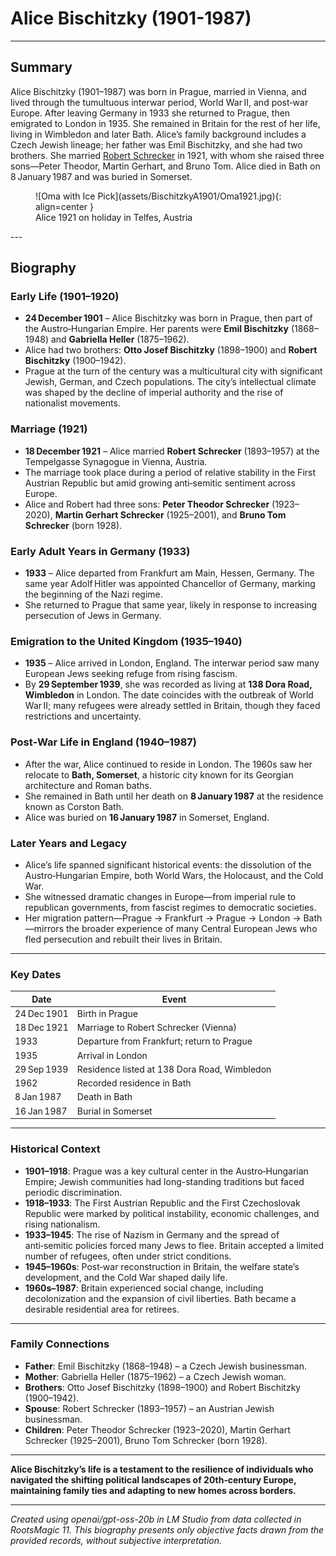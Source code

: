 # Alice Bischitzky (1901-1987)

---

## Summary  

Alice Bischitzky (1901–1987) was born in Prague, married in Vienna, and lived through the tumultuous interwar period, World War II, and post‑war Europe. After leaving Germany in 1933 she returned to Prague, then emigrated to London in 1935. She remained in Britain for the rest of her life, living in Wimbledon and later Bath. Alice’s family background includes a Czech Jewish lineage; her father was Emil Bischitzky, and she had two brothers. She married [Robert Schrecker](SchreckerR1893.md) in 1921, with whom she raised three sons—Peter Theodor, Martin Gerhart, and Bruno Tom. Alice died in Bath on 8 January 1987 and was buried in Somerset.

<figure markdown="span">
  ![Oma with Ice Pick](assets/BischitzkyA1901/Oma1921.jpg){: align=center }
  <figcaption>Alice 1921 on holiday in Telfes, Austria</figcaption>
</figure>
---

## Biography  

### Early Life (1901–1920)  
- **24 December 1901** – Alice Bischitzky was born in Prague, then part of the Austro‑Hungarian Empire. Her parents were **Emil Bischitzky** (1868–1948) and **Gabriella Heller** (1875–1962).  
- Alice had two brothers: **Otto Josef Bischitzky** (1898–1900) and **Robert Bischitzky** (1900–1942).  
- Prague at the turn of the century was a multicultural city with significant Jewish, German, and Czech populations. The city’s intellectual climate was shaped by the decline of imperial authority and the rise of nationalist movements.

### Marriage (1921)  
- **18 December 1921** – Alice married **Robert Schrecker** (1893–1957) at the Tempelgasse Synagogue in Vienna, Austria.  
- The marriage took place during a period of relative stability in the First Austrian Republic but amid growing anti‑semitic sentiment across Europe.  
- Alice and Robert had three sons: **Peter Theodor Schrecker** (1923–2020), **Martin Gerhart Schrecker** (1925–2001), and **Bruno Tom Schrecker** (born 1928).

### Early Adult Years in Germany (1933)  
- **1933** – Alice departed from Frankfurt am Main, Hessen, Germany. The same year Adolf Hitler was appointed Chancellor of Germany, marking the beginning of the Nazi regime.  
- She returned to Prague that same year, likely in response to increasing persecution of Jews in Germany.

### Emigration to the United Kingdom (1935–1940)  
- **1935** – Alice arrived in London, England. The interwar period saw many European Jews seeking refuge from rising fascism.  
- By **29 September 1939**, she was recorded as living at **138 Dora Road, Wimbledon** in London. The date coincides with the outbreak of World War II; many refugees were already settled in Britain, though they faced restrictions and uncertainty.

### Post‑War Life in England (1940–1987)  
- After the war, Alice continued to reside in London. The 1960s saw her relocate to **Bath, Somerset**, a historic city known for its Georgian architecture and Roman baths.  
- She remained in Bath until her death on **8 January 1987** at the residence known as Corston Bath.  
- Alice was buried on **16 January 1987** in Somerset, England.

### Later Years and Legacy  
- Alice’s life spanned significant historical events: the dissolution of the Austro‑Hungarian Empire, both World Wars, the Holocaust, and the Cold War.  
- She witnessed dramatic changes in Europe—from imperial rule to republican governments, from fascist regimes to democratic societies.  
- Her migration pattern—Prague → Frankfurt → Prague → London → Bath—mirrors the broader experience of many Central European Jews who fled persecution and rebuilt their lives in Britain.

---

### Key Dates  

| Date | Event |
|------|-------|
| 24 Dec 1901 | Birth in Prague |
| 18 Dec 1921 | Marriage to Robert Schrecker (Vienna) |
| 1933 | Departure from Frankfurt; return to Prague |
| 1935 | Arrival in London |
| 29 Sep 1939 | Residence listed at 138 Dora Road, Wimbledon |
| 1962 | Recorded residence in Bath |
| 8 Jan 1987 | Death in Bath |
| 16 Jan 1987 | Burial in Somerset |

---

### Historical Context  

- **1901–1918**: Prague was a key cultural center in the Austro‑Hungarian Empire; Jewish communities had long-standing traditions but faced periodic discrimination.  
- **1918–1933**: The First Austrian Republic and the First Czechoslovak Republic were marked by political instability, economic challenges, and rising nationalism.  
- **1933–1945**: The rise of Nazism in Germany and the spread of anti‑semitic policies forced many Jews to flee. Britain accepted a limited number of refugees, often under strict conditions.  
- **1945–1960s**: Post‑war reconstruction in Britain, the welfare state’s development, and the Cold War shaped daily life.  
- **1960s–1987**: Britain experienced social change, including decolonization and the expansion of civil liberties. Bath became a desirable residential area for retirees.

---

### Family Connections  

- **Father**: Emil Bischitzky (1868–1948) – a Czech Jewish businessman.  
- **Mother**: Gabriella Heller (1875–1962) – a Czech Jewish woman.  
- **Brothers**: Otto Josef Bischitzky (1898–1900) and Robert Bischitzky (1900–1942).  
- **Spouse**: Robert Schrecker (1893–1957) – an Austrian Jewish businessman.  
- **Children**: Peter Theodor Schrecker (1923–2020), Martin Gerhart Schrecker (1925–2001), Bruno Tom Schrecker (born 1928).

---

**Alice Bischitzky’s life is a testament to the resilience of individuals who navigated the shifting political landscapes of 20th‑century Europe, maintaining family ties and adapting to new homes across borders.**

---



*Created using openai/gpt-oss-20b in LM Studio from data collected in RootsMagic 11. 
This biography presents only objective facts drawn from the provided records, without subjective interpretation.*